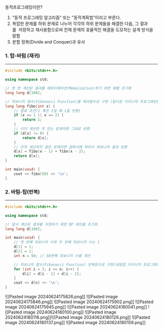 동적프로그래밍이란?  
1) "동적 프로그래밍 알고리즘“ 또는 "동적계획법“이라고 부른다. 
2) 복잡한 문제를 하위 문제로 나누어 각각의 하위 문제들을 해결한 다음, 그 결과를  저장하고 재사용함으로써 전체 문제의 효율적인 해결을 도모하는 설계 방식을 말함 
3) 분할 정복(Divide and Conquer)과 유사

### 1. 탑-바텀 (재귀)
---
``` cpp
#include <bits/stdc++.h>

using namespace std;

// 한 번 계산된 결과를 메모이제이션(Memoization)하기 위한 배열 초기화
long long d[100];

// 피보나치 함수(Fibonacci Function)를 재귀함수로 구현 (탑다운 다이나믹 프로그래밍)
long long fibo(int x) {
    // 종료 조건(1 혹은 2일 때 1을 반환)
    if (x == 1 || x == 2) {
        return 1;
    }
    // 이미 계산한 적 있는 문제라면 그대로 반환
    if (d[x] != 0) {
        return d[x];
    }
    // 아직 계산하지 않은 문제라면 점화식에 따라서 피보나치 결과 반환
    d[x] = fibo(x - 1) + fibo(x - 2);
    return d[x];
}

int main(void) {
    cout << fibo(50) << '\n';
}
```

### 2. 바텀-탑(반복)
---
``` cpp
#include <bits/stdc++.h>

using namespace std;

// 앞서 계산된 결과를 저장하기 위한 DP 테이블 초기화
long long d[100];

int main(void) {
    // 첫 번째 피보나치 수와 두 번째 피보나치 수는 1
    d[1] = 1;
    d[2] = 1;
    int n = 50; // 50번째 피보나치 수를 계산

    // 피보나치 함수(Fibonacci Function) 반복문으로 구현(보텀업 다이나믹 프로그래밍)
    for (int i = 3; i <= n; i++) {
        d[i] = d[i - 1] + d[i - 2];
    }
    cout << d[n] << '\n';
}
```


![[Pasted image 20240624175826.png]]
![[Pasted image 20240624175846.png]]
![[Pasted image 20240624175902.png]]
![[Pasted image 20240624175945.png]]
![[Pasted image 20240624180041.png]]
![[Pasted image 20240624180100.png]]
![[Pasted image 20240624180116.png]]![[Pasted image 20240624180126.png]]
![[Pasted image 20240624180137.png]]
![[Pasted image 20240624180159.png]]
